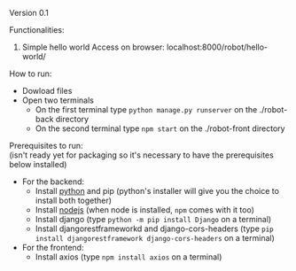 Version 0.1

Functionalities:

1. Simple hello world
  Access on browser: localhost:8000/robot/hello-world/

How to run:
- Dowload files
- Open two terminals
  - On the first terminal type `python manage.py runserver` on the ./robot-back directory
  - On the second terminal type `npm start` on the ./robot-front directory
 
Prerequisites to run:
<br>(isn't ready yet for packaging so it's necessary to have the prerequisites below installed)
 - For the backend:
   - Install <a href="https://www.python.org/downloads/" target="_blank">python</a> and pip (python's installer will give you the choice to install both together)
   - Install <a href="https://nodejs.org/pt" target="_blank">nodejs</a> (when node is installed, `npm` comes with it too)
   - Install django (type `python -m pip install Django` on a terminal)
   - Install djangorestframeworkd and django-cors-headers (type `pip install djangorestframework django-cors-headers` on a terminal)
 - For the frontend:
   - Install axios (type `npm install axios` on a terminal)
